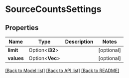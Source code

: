 # SourceCountsSettings

## Properties

Name | Type | Description | Notes
------------ | ------------- | ------------- | -------------
**limit** | Option<**i32**> |  | [optional]
**values** | Option<**Vec<String>**> |  | [optional]

[[Back to Model list]](../README.md#documentation-for-models) [[Back to API list]](../README.md#documentation-for-api-endpoints) [[Back to README]](../README.md)


